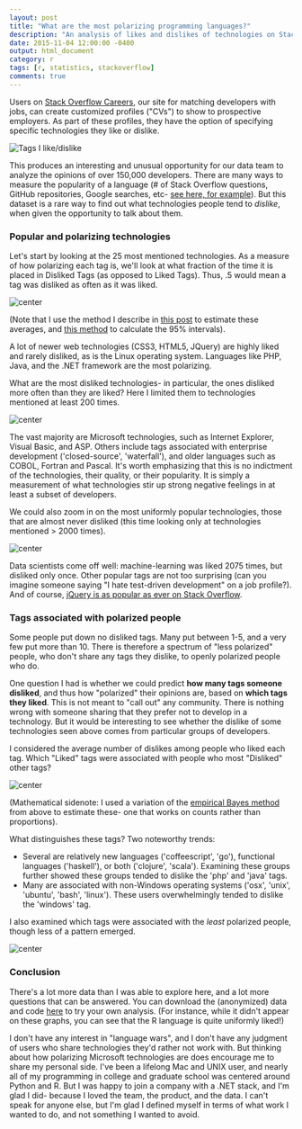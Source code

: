```yaml
---
layout: post
title: "What are the most polarizing programming languages?"
description: "An analysis of likes and dislikes of technologies on Stack Overflow Careers."
date: 2015-11-04 12:00:00 -0400
output: html_document
category: r
tags: [r, statistics, stackoverflow]
comments: true
---
```






Users on [Stack Overflow Careers](http://careers.stackoverflow.com/), our site for matching developers with jobs, can create customized profiles ("CVs") to show to prospective employers. As part of these profiles, they have the option of specifying specific technologies they like or dislike.

![Tags I like/dislike](/images/likes_dislikes.png)

This produces an interesting and unusual opportunity for our data team to analyze the opinions of over 150,000 developers. There are many ways to measure the popularity of a language (# of Stack Overflow questions, GitHub repositories, Google searches, etc- [see here, for example](http://www.tiobe.com/index.php/content/paperinfo/tpci/index.html)). But this dataset is a rare way to find out what technologies people tend to *dislike*, when given the opportunity to talk about them.





### Popular and polarizing technologies

Let's start by looking at the 25 most mentioned technologies. As a measure of how polarizing each tag is, we'll look at what fraction of the time it is placed in Disliked Tags (as opposed to Liked Tags). Thus, .5 would mean a tag was disliked as often as it was liked.

![center](/figs/2015-11-04-polarizing-technologies/big_technologies-1.png) 

(Note that I use the method I describe in [this post](http://varianceexplained.org/r/empirical_bayes_baseball/) to estimate these averages, and [this method](http://varianceexplained.org/r/credible_intervals_baseball/) to calculate the 95% intervals).

A lot of newer web technologies (CSS3, HTML5, JQuery) are highly liked and rarely disliked, as is the Linux operating system. Languages like PHP, Java, and the .NET framework are the most polarizing.

What are the most disliked technologies- in particular, the ones disliked more often than they are liked? Here I limited them to technologies mentioned at least 200 times.

![center](/figs/2015-11-04-polarizing-technologies/unnamed-chunk-3-1.png) 

The vast majority are Microsoft technologies, such as Internet Explorer, Visual Basic, and ASP. Others include tags associated with enterprise development ('closed-source', 'waterfall'), and older languages such as COBOL, Fortran and Pascal. It's worth emphasizing that this is no indictment of the technologies, their quality, or their popularity. It is simply a measurement of what technologies stir up strong negative feelings in at least a subset of developers.

We could also zoom in on the most uniformly popular technologies, those that are almost never disliked (this time looking only at technologies mentioned > 2000 times).

![center](/figs/2015-11-04-polarizing-technologies/fractions-1.png) 

Data scientists come off well: machine-learning was liked 2075 times, but disliked only once. Other popular tags are not too surprising (can you imagine someone saying "I hate test-driven development" on a job profile?). And of course, [jQuery is as popular as ever on Stack Overflow](http://i.stack.imgur.com/ssRUr.gif).

### Tags associated with polarized people

Some people put down no disliked tags. Many put between 1-5, and a very few put more than 10. There is therefore a spectrum of "less polarized" people, who don't share any tags they dislike, to openly polarized people who do.

One question I had is whether we could predict **how many tags someone disliked**, and thus how "polarized" their opinions are, based on **which tags they liked**. This is not meant to "call out" any community. There is nothing wrong with someone sharing that they prefer not to develop in a technology. But it would be interesting to see whether the dislike of some technologies seen above comes from particular groups of developers.

I considered the average number of dislikes among people who liked each tag. Which "Liked" tags were associated with people who most "Disliked" other tags?



![center](/figs/2015-11-04-polarizing-technologies/filtered_average_dislike-1.png) 

(Mathematical sidenote: I used a variation of the [empirical Bayes method](http://varianceexplained.org/r/empirical_bayes_baseball/) from above to estimate these- one that works on counts rather than proportions).

What distinguishes these tags? Two noteworthy trends:

* Several are relatively new languages ('coffeescript', 'go'), functional languages ('haskell'), or both ('clojure', 'scala'). Examining these groups further showed these groups tended to dislike the 'php' and 'java' tags.
* Many are associated with non-Windows operating systems ('osx', 'unix', 'ubuntu', 'bash', 'linux'). These users overwhelmingly tended to dislike the 'windows' tag.

I also examined which tags were associated with the *least* polarized people, though less of a pattern emerged.

![center](/figs/2015-11-04-polarizing-technologies/unnamed-chunk-4-1.png) 

### Conclusion

There's a lot more data than I was able to explore here, and a lot more questions that can be answered. You can download the (anonymized) data and code [here](https://github.com/dgrtwo/dgrtwo.github.com/blob/master/_R/2015-11-04-polarizing-technologies.Rmd) to try your own analysis. (For instance, while it didn't appear on these graphs, you can see that the R language is quite uniformly liked!)

I don't have any interest in "language wars", and I don't have any judgment of users who share technologies they'd rather not work with. But thinking about how polarizing Microsoft technologies are does encourage me to share my personal side. I've been a lifelong Mac and UNIX user, and nearly all of my programming in college and graduate school was centered around Python and R. But I was happy to join a company with a .NET stack, and I'm glad I did- because I loved the team, the product, and the data. I can't speak for anyone else, but I'm glad I defined myself in terms of what work I wanted to do, and not something I wanted to avoid.
